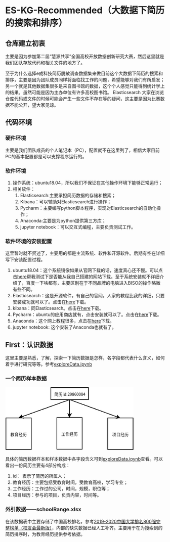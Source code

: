 # ES-KG-Recommended（大数据下简历的搜索和排序）

## 仓库建立初衷

主要是因为参加第二届“慧源共享”全国高校开放数据创新研究大赛，然后这里就是我们团队存放代码和相关文件的地方了。

至于为什么选择e成科技简历脱敏调查数据集来做目前这个大数据下简历的搜索和排序，主要是因为团队成员同样将面临找工作的问题，希望能够对我们有所启发；另一个就是其他数据集很多是来自图书馆的数据，这个个人感觉只能得到统计学上的结果。虽然可能是因为主办单位有许多高校图书馆。
Elasticsearch
大家在浏览仓库代码或文件的时候可能会产生一些文件不存在等的疑问，这主要是因为比赛数据不能公开，望大家见谅。

## 代码环境
### 硬件环境
主要是我们团队成员的个人笔记本（PC），配置就不在这里列了，相信大家目前PC的基本配置都是可以支撑程序运行的。
### 软件环境

1. 操作系统：ubuntu18.04，所以我们不保证在其他操作环境下能够正常运行；
2. 相关软件：
    1. Elasticsearch:主要承担简历数据的存储和搜索；
    2. Kibana：可以辅助对Elasticsearch进行操作；
    3. Pycharm：主要编写python脚本程序，实现对Elasticsearch的自动化操作；
    4. Anaconda:主要是为python提供第三方库；
    5. jupyter notebook：可以交互式编程，主要负责测试工作。

### 软件环境的安装配置

这里暂时就不赘述了，主要用的都是主流系统、软件和开源软件。后期有空在详细写下安装配置过程。

1. ubuntu18.04：这个系统镜像如果从官网下载的话，速度真心还不慢。可以点击[here](http://jxz2dz.natappfree.cc/static/files/ubuntu-18.04.4-desktop-amd64.iso)帮我测试下是否能从我自己搭建的网站下载。至于系统安装就不详细介绍了，百度一下啥都有，主要区别在于不同品牌的电脑进入BISO的操作略微有些不同。
2. Elasticsearch：这是开源软件，有自己的官网。人家的教程比我的详细，只要安装成功就可以了。点击在[here](http://jxz2dz.natappfree.cc/static/files/)下载。
3. kibana：同Elasticsearch。点击在[here](http://jxz2dz.natappfree.cc/static/files/kibana-7.8.0-amd64.deb)下载。
4. Pycharm：ubuntu的应用商店就有，点击安装就可以了。点击在[here](http://jxz2dz.natappfree.cc/static/files/pycharm-community-2020.1.2.tar.gz)下载。
5. Anaconda：这个网上教程很多，点击在[here](http://jxz2dz.natappfree.cc/static/files/Anaconda3-2020.02-Linux-x86_64.sh)下载。
6. jupyter notebook: 这个安装了Anaconda也就有了。

## First：认识数据

这里主要是熟悉，了解，探索一下简历数据是怎样，各字段都代表什么含义，如何着手进行研究等等。参考[exploreData.ipynb](./dataset/exploreData.ipynb)

### 一个简历样本数据

![简历结构](./images/structure.png)

具体的简历数据样本和样本数据中各字段含义可到[exploreData.ipynb](./dataset/exploreData.ipynb)查看。可以看出一份简历主要有4部分构成：

1. id： 表示了简历的所属人；
2. 教育经历：主要包括受教育时间，受教育高校，学习专业；
3. 工作经历：工作过的公司，时间，规模，职位等；
4. 项目经历：参与的项目，负责内容，时间等。

### 外引数据——schoolRange.xlsx

在该数据表中主要存储了中国高校排名，参考[2019-2020中国大学排名800强完整榜单（校友会最新版）](https://www.dxsbb.com/news/5463.html)，内部的缺失数据已经人工补齐。主要用于在为搜索到的简历排序时，为教育经历提供参考依据。

## 




